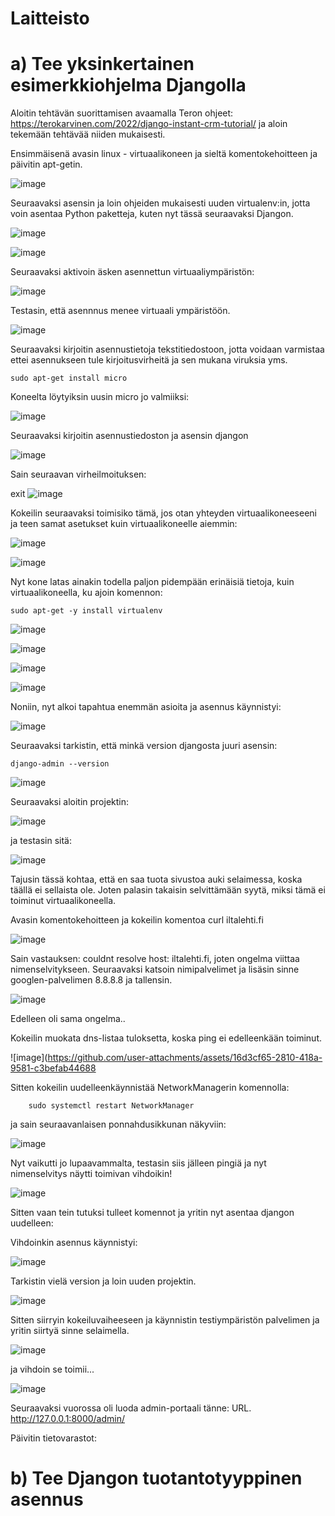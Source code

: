 

# Laitteisto





# a) Tee yksinkertainen esimerkkiohjelma Djangolla

Aloitin tehtävän suorittamisen avaamalla Teron ohjeet: https://terokarvinen.com/2022/django-instant-crm-tutorial/  ja aloin tekemään tehtävää niiden mukaisesti.

Ensimmäisenä avasin linux - virtuaalikoneen ja sieltä komentokehoitteen ja päivitin apt-getin.

![image](https://github.com/user-attachments/assets/5325df16-b8c5-404d-a94b-bc2c3e7a7914)

Seuraavaksi asensin ja loin ohjeiden mukaisesti uuden virtualenv:in, jotta voin asentaa Python paketteja, kuten nyt tässä seuraavaksi Djangon.

![image](https://github.com/user-attachments/assets/8818646a-c076-4aef-a4f7-0c7552b62d9d)

![image](https://github.com/user-attachments/assets/18a05689-6111-49b4-b9ca-20fbf262476b)

Seuraavaksi aktivoin äsken asennettun virtuaaliympäristön:

![image](https://github.com/user-attachments/assets/fc399aa9-afca-49b0-a196-c291ba655399)

Testasin, että asennnus menee virtuaali ympäristöön.

![image](https://github.com/user-attachments/assets/23dab1aa-210a-4c8e-98e0-96d71171bbf9)

Seuraavaksi kirjoitin asennustietoja tekstitiedostoon, jotta voidaan varmistaa ettei asennukseen tule kirjoitusvirheitä ja sen mukana viruksia yms.

    sudo apt-get install micro

Koneelta löytyiksin uusin micro jo valmiiksi:

![image](https://github.com/user-attachments/assets/acc52abd-6f20-4b2a-954f-babab8e6dab1)

Seuraavaksi kirjoitin asennustiedoston ja asensin djangon

![image](https://github.com/user-attachments/assets/d21d3e0e-a7f2-43af-b27e-7e33b0b36cbc)

Sain seuraavan virheilmoituksen:

exit
![image](https://github.com/user-attachments/assets/650043d9-7a6f-421f-9b30-3b0cb3f177a1)

Kokeilin seuraavaksi toimisiko tämä, jos otan yhteyden virtuaalikoneeseeni ja teen samat asetukset kuin virtuaalikoneelle aiemmin:

![image](https://github.com/user-attachments/assets/b04898f8-fb82-448c-bec9-6e5218ff954c)

![image](https://github.com/user-attachments/assets/f45f20a3-e38c-4c1b-a806-3e7142936ed4)

Nyt kone latas ainakin todella paljon pidempään erinäisiä tietoja, kuin virtuaalikoneella, ku ajoin komennon:

    sudo apt-get -y install virtualenv

![image](https://github.com/user-attachments/assets/742fdf00-3e24-4368-9815-c5a2fc575fa8)

![image](https://github.com/user-attachments/assets/deed4381-0c84-45bc-a2cf-ff6a89b1e7f2)

![image](https://github.com/user-attachments/assets/f7a608bd-6b69-4d52-a58f-1c8d47ecbc9f)

![image](https://github.com/user-attachments/assets/8422c6ec-0b6e-45fa-bd47-ab59e1ac5769)

Noniin, nyt alkoi tapahtua enemmän asioita ja asennus käynnistyi:

![image](https://github.com/user-attachments/assets/f9fde12d-d1d8-401f-9f54-c9a9e1d85d23)

Seuraavaksi tarkistin, että minkä version djangosta juuri asensin:

    django-admin --version

![image](https://github.com/user-attachments/assets/e5b8a6af-6a1a-4bce-9a20-aa672c9dc1a3)

Seuraavaksi aloitin projektin:

![image](https://github.com/user-attachments/assets/97ad7568-84a5-4fb7-9486-7e8cba2c08d6)

ja testasin sitä:

![image](https://github.com/user-attachments/assets/1dac446e-a0f5-497e-bc01-f5a5d83c059a)

Tajusin tässä kohtaa, että en saa tuota sivustoa auki selaimessa, koska täällä ei sellaista ole. Joten palasin takaisin selvittämään syytä, miksi tämä ei toiminut virtuaalikoneella.

Avasin komentokehoitteen ja kokeilin komentoa curl iltalehti.fi

![image](https://github.com/user-attachments/assets/67e19ab5-0fff-450d-bc4b-fdc6835eebf5)

Sain vastauksen: couldnt resolve host: iltalehti.fi, joten ongelma viittaa nimenselvitykseen. Seuraavaksi katsoin nimipalvelimet ja lisäsin sinne googlen-palvelimen 8.8.8.8 ja tallensin.

![image](https://github.com/user-attachments/assets/5d1ad665-16c3-4524-b03d-1fcdb00922e3)

Edelleen oli sama ongelma..

Kokeilin muokata dns-listaa tuloksetta, koska ping ei edelleenkään toiminut.

![image](https://github.com/user-attachments/assets/16d3cf65-2810-418a-9581-c3befab44688

Sitten kokeilin uudelleenkäynnistää NetworkManagerin komennolla:

        sudo systemctl restart NetworkManager

ja sain seuraavanlaisen ponnahdusikkunan näkyviin:

![image](https://github.com/user-attachments/assets/286e64b8-ed5b-4bb9-8a42-7290e94be2ec)

Nyt vaikutti jo lupaavammalta, testasin siis jälleen pingiä ja nyt nimenselvitys näytti toimivan vihdoikin!

![image](https://github.com/user-attachments/assets/ce74699b-f053-4a79-ac34-2dc1cb41c99e)

Sitten vaan tein tutuksi tulleet komennot ja yritin nyt asentaa djangon uudelleen:

Vihdoinkin asennus käynnistyi:

![image](https://github.com/user-attachments/assets/e7cbe82a-421c-4569-b9ee-df1cd54b6b4f)

Tarkistin vielä version ja loin uuden projektin.

![image](https://github.com/user-attachments/assets/5b931e08-c504-4cc6-921e-5a12731e2174)

Sitten siirryin kokeiluvaiheeseen ja käynnistin testiympäristön palvelimen ja yritin siirtyä sinne selaimella.

![image](https://github.com/user-attachments/assets/d6bce731-1b09-447a-8232-dfc961307a7a)

ja vihdoin se toimii...

![image](https://github.com/user-attachments/assets/e7d4f4ae-281f-461b-a4ed-851df9cdeac7)

Seuraavaksi vuorossa oli luoda admin-portaali tänne: URL. http://127.0.0.1:8000/admin/

Päivitin tietovarastot:















# b) Tee Djangon tuotantotyyppinen asennus


